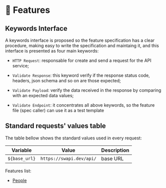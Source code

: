 # 🧪 Features
## Keywords Interface
A keywords interface is proposed so the feature specification has a clear procedure, making easy to write the specification and maintaing it, and this interface is presented as four main keywords:
* `HTTP Request`: responsable for create and send a request for the API service;

* `Validate Response`: this keyword verify if the response status code, headers, json schema and so on are those expected;

* `Validate Payload`: verify the data received in the response by comparing with an expected data values;

* `Validate Endpoint`: it concentrates all above keywords, so the feature file (spec caller) can use it as a test template


## Standard requests' values table
The table bellow shows the standard values used in every request:  

| Variable | Value | Description |
| -------- | ----- | ----------- |
| `${base_url}` | `https://swapi.dev/api/` | base URL |

Features list:
* [People](./people/README.md)